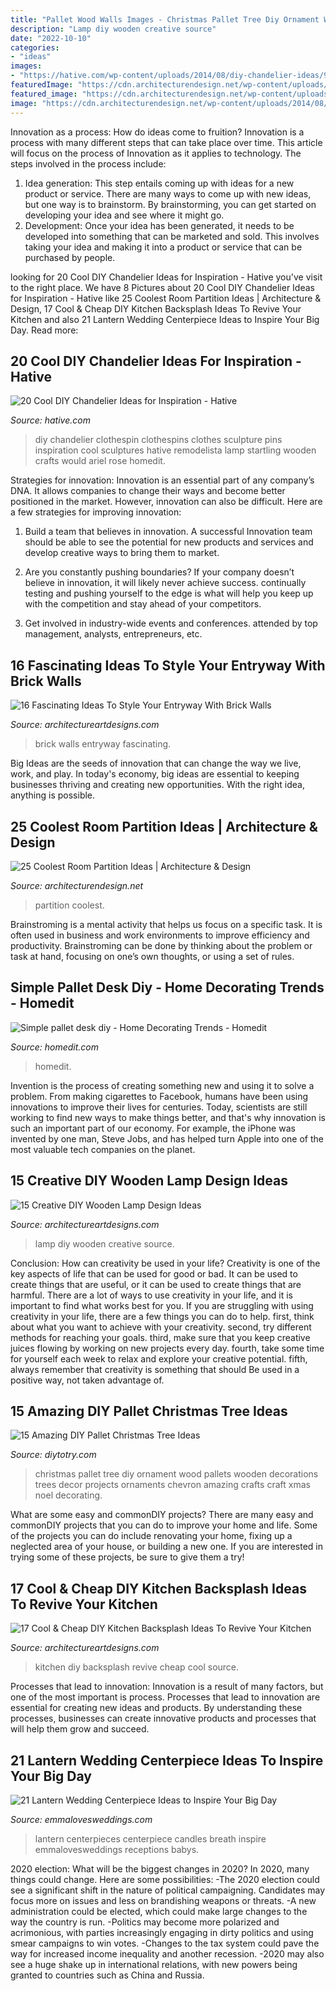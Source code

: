 ```yaml
---
title: "Pallet Wood Walls Images - Christmas Pallet Tree Diy Ornament Wood Pallets Wooden Decorations Trees Decor Projects Ornaments Chevron Amazing Crafts Craft Xmas Noel Decorating"
description: "Lamp diy wooden creative source"
date: "2022-10-10"
categories:
- "ideas"
images:
- "https://hative.com/wp-content/uploads/2014/08/diy-chandelier-ideas/9-clothespin-chandelier.jpg"
featuredImage: "https://cdn.architecturendesign.net/wp-content/uploads/2014/08/951.jpg"
featured_image: "https://cdn.architecturendesign.net/wp-content/uploads/2014/08/951.jpg"
image: "https://cdn.architecturendesign.net/wp-content/uploads/2014/08/951.jpg"
---
```



Innovation as a process: How do ideas come to fruition?
Innovation is a process with many different steps that can take place over time. This article will focus on the process of Innovation as it applies to technology. The steps involved in the process include: 
1. Idea generation: This step entails coming up with ideas for a new product or service. There are many ways to come up with new ideas, but one way is to brainstorm. By brainstorming, you can get started on developing your idea and see where it might go. 
2. Development: Once your idea has been generated, it needs to be developed into something that can be marketed and sold. This involves taking your idea and making it into a product or service that can be purchased by people. 

	

		
looking for 20 Cool DIY Chandelier Ideas for Inspiration - Hative you've visit to the right place. We have 8 Pictures about 20 Cool DIY Chandelier Ideas for Inspiration - Hative like 25 Coolest Room Partition Ideas | Architecture &amp; Design, 17 Cool &amp; Cheap DIY Kitchen Backsplash Ideas To Revive Your Kitchen and also 21 Lantern Wedding Centerpiece Ideas to Inspire Your Big Day. Read more:
		
    
## 20 Cool DIY Chandelier Ideas For Inspiration - Hative

<img loading=lazy src="https://hative.com/wp-content/uploads/2014/08/diy-chandelier-ideas/9-clothespin-chandelier.jpg" onerror="this.onerror=null;this.src='https://tse2.mm.bing.net/th?id=OIP.MiSomsdLl-IMOaJW0LkUpwHaJX&amp;pid=15.1';" alt="20 Cool DIY Chandelier Ideas for Inspiration - Hative">

_Source: hative.com_

>diy chandelier clothespin clothespins clothes sculpture pins inspiration cool sculptures hative remodelista lamp startling wooden crafts would ariel rose homedit. 

	

Strategies for innovation:
Innovation is an essential part of any company’s DNA. It allows companies to change their ways and become better positioned in the market. However, innovation can also be difficult. Here are a few strategies for improving innovation:
1. Build a team that believes in innovation. A successful Innovation team should be able to see the potential for new products and services and develop creative ways to bring them to market.

2. Are you constantly pushing boundaries? If your company doesn’t believe in innovation, it will likely never achieve success. continually testing and pushing yourself to the edge is what will help you keep up with the competition and stay ahead of your competitors.

3. Get involved in industry-wide events and conferences. attended by top management, analysts, entrepreneurs, etc.

    
## 16 Fascinating Ideas To Style Your Entryway With Brick Walls

<img loading=lazy src="https://www.architectureartdesigns.com/wp-content/uploads/2016/10/2-25.jpg" onerror="this.onerror=null;this.src='https://tse2.mm.bing.net/th?id=OIP.KHszV6hqk7ZDz8ZW81Ty8wHaLH&amp;pid=15.1';" alt="16 Fascinating Ideas To Style Your Entryway With Brick Walls">

_Source: architectureartdesigns.com_

>brick walls entryway fascinating. 

	

Big Ideas are the seeds of innovation that can change the way we live, work, and play. In today's economy, big ideas are essential to keeping businesses thriving and creating new opportunities. With the right idea, anything is possible.

    
## 25 Coolest Room Partition Ideas | Architecture &amp; Design

<img loading=lazy src="https://cdn.architecturendesign.net/wp-content/uploads/2014/08/951.jpg" onerror="this.onerror=null;this.src='https://tse1.mm.bing.net/th?id=OIP.l6uPWvwx0ulWGilhQm37mgHaLK&amp;pid=15.1';" alt="25 Coolest Room Partition Ideas | Architecture &amp; Design">

_Source: architecturendesign.net_

>partition coolest. 

	

Brainstroming is a mental activity that helps us focus on a specific task. It is often used in business and work environments to improve efficiency and productivity. Brainstroming can be done by thinking about the problem or task at hand, focusing on one’s own thoughts, or using a set of rules.

    
## Simple Pallet Desk Diy - Home Decorating Trends - Homedit

<img loading=lazy src="http://cdn.homedit.com/wp-content/uploads/2015/07/Simple-pallet-desk-diy-576x1024.jpg" onerror="this.onerror=null;this.src='https://tse3.mm.bing.net/th?id=OIP.BQAgc8e1eiB6eD7xSNoOBgHaNK&amp;pid=15.1';" alt="Simple pallet desk diy - Home Decorating Trends - Homedit">

_Source: homedit.com_

>homedit. 

	

Invention is the process of creating something new and using it to solve a problem. From making cigarettes to Facebook, humans have been using innovations to improve their lives for centuries. Today, scientists are still working to find new ways to make things better, and that's why innovation is such an important part of our economy. For example, the iPhone was invented by one man, Steve Jobs, and has helped turn Apple into one of the most valuable tech companies on the planet.

    
## 15 Creative DIY Wooden Lamp Design Ideas

<img loading=lazy src="https://www.architectureartdesigns.com/wp-content/uploads/2015/06/247.jpg" onerror="this.onerror=null;this.src='https://tse4.mm.bing.net/th?id=OIP.qQBbkbkvlGO9xi6RHrQKTQHaKO&amp;pid=15.1';" alt="15 Creative DIY Wooden Lamp Design Ideas">

_Source: architectureartdesigns.com_

>lamp diy wooden creative source. 

	

Conclusion: How can creativity be used in your life?
Creativity is one of the key aspects of life that can be used for good or bad. It can be used to create things that are useful, or it can be used to create things that are harmful. There are a lot of ways to use creativity in your life, and it is important to find what works best for you. If you are struggling with using creativity in your life, there are a few things you can do to help. first, think about what you want to achieve with your creativity. second, try different methods for reaching your goals. third, make sure that you keep creative juices flowing by working on new projects every day. fourth, take some time for yourself each week to relax and explore your creative potential. fifth, always remember that creativity is something that should Be used in a positive way, not taken advantage of.

    
## 15 Amazing DIY Pallet Christmas Tree Ideas

<img loading=lazy src="http://diytotry.com/wp-content/uploads/2015/11/Chevron-Pallet-Ornament-Christmas-Tree.jpg" onerror="this.onerror=null;this.src='https://tse2.mm.bing.net/th?id=OIP.jlfrpQb1zC0laMXh-tbq-gAAAA&amp;pid=15.1';" alt="15 Amazing DIY Pallet Christmas Tree Ideas">

_Source: diytotry.com_

>christmas pallet tree diy ornament wood pallets wooden decorations trees decor projects ornaments chevron amazing crafts craft xmas noel decorating. 

	

What are some easy and commonDIY projects?
There are many easy and commonDIY projects that you can do to improve your home and life. Some of the projects you can do include renovating your home, fixing up a neglected area of your house, or building a new one. If you are interested in trying some of these projects, be sure to give them a try!

    
## 17 Cool &amp; Cheap DIY Kitchen Backsplash Ideas To Revive Your Kitchen

<img loading=lazy src="https://www.architectureartdesigns.com/wp-content/uploads/2015/02/1441.jpg" onerror="this.onerror=null;this.src='https://tse1.mm.bing.net/th?id=OIP.6zsyT_tIf-0DRfoWZ32y7QHaJ3&amp;pid=15.1';" alt="17 Cool &amp; Cheap DIY Kitchen Backsplash Ideas To Revive Your Kitchen">

_Source: architectureartdesigns.com_

>kitchen diy backsplash revive cheap cool source. 

	

Processes that lead to innovation:
Innovation is a result of many factors, but one of the most important is process. Processes that lead to innovation are essential for creating new ideas and products. By understanding these processes, businesses can create innovative products and processes that will help them grow and succeed.

    
## 21 Lantern Wedding Centerpiece Ideas To Inspire Your Big Day

<img loading=lazy src="http://emmalovesweddings.com/wp-content/uploads/2017/08/vintage-lantern-wedding-centerpieces-with-candles-and-babys-breath.jpg" onerror="this.onerror=null;this.src='https://tse4.mm.bing.net/th?id=OIP.mH7EAGwgHFp8VrFj_MVPgwHaLG&amp;pid=15.1';" alt="21 Lantern Wedding Centerpiece Ideas to Inspire Your Big Day">

_Source: emmalovesweddings.com_

>lantern centerpieces centerpiece candles breath inspire emmalovesweddings receptions babys. 

	

2020 election: What will be the biggest changes in 2020?
In 2020, many things could change. Here are some possibilities:
-The 2020 election could see a significant shift in the nature of political campaigning. Candidates may focus more on issues and less on brandishing weapons or threats. 
-A new administration could be elected, which could make large changes to the way the country is run. 
-Politics may become more polarized and acrimonious, with parties increasingly engaging in dirty politics and using smear campaigns to win votes. 
-Changes to the tax system could pave the way for increased income inequality and another recession. 
-2020 may also see a huge shake up in international relations, with new powers being granted to countries such as China and Russia.

